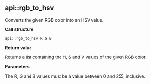 ## api::rgb\_to\_hsv

Converts the given RGB color into an HSV value.

**Call structure**

`api::rgb_to_hsv R G B`

**Return value**

Returns a list containing the H, S and V values of the given RGB color.

**Parameters**

The R, G and B values must be a value between 0 and 255, inclusive.